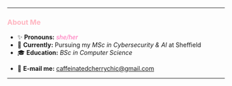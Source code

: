 
---

### <span style="color:#ffb6c1">About Me</span>  
- ✨ **Pronouns:** <span style="color:#ff69b4">*she/her*</span>
- 🌸 **Currently:** Pursuing my *MSc in Cybersecurity & AI* at Sheffield
- 🎓 **Education:** *BSc in Computer Science*
<!--
- 💻 **Intereted in:**  
  - **Operating Systems** 
  - **Low-level programming** 
  - **Spiking Neural Networks** (currently researching!)  
-->
- 💌 **E-mail me:** <span style="color:#ff69b4">caffeinatedcherrychic@gmail.com</span>  
---

<!--

### <span style="color:#ffb6c1">Current Projects</span>  
- 🧠 **SNN Research** - Exploring neuromorphic computing  
- 🐧 **Linux Kernel Module** - Building custom drivers  
- 🔒 **Security Tools** - Because safety can be stylish  

---

### <span style="color:#ffb6c1">Tech I Adore</span>  
- **Languages:** C, Python, Bash  
- **Platforms:** Linux, Docker  
- **Tools:** Git, GDB, QEMU  




### <span style="color:#ffcce6">Technical Focus</span>  
- **OS Development** | **Kernel Modules**  
- **AI Security** | **Bio-inspired Computing**  
- **Reverse Engineering**  
### <span style="color:#a1c4fd">Technical Skills</span>  
**Languages:** C, Python, Bash  
**Systems:** Linux, Docker, Git, OS Development  
**Security:** Penetration Testing, Cryptography  

### <span style="color:#ffcce6">Projects</span>  
- **[Linux Kernel Module](https://github.com/your-repo)** – Custom process scheduler.  
- **[Secure Chat App](https://github.com/your-repo)** – E2E encryption in Python.  
- **[x86 Bootloader](https://github.com/your-repo)** – Written in NASM.  

### <span style="color:#b5ead7">GitHub Stats</span>  
[![Your GitHub Stats](https://github-readme-stats.vercel.app/api?username=yourusername&hide=stars&count_private=true&show_icons=true&title_color=ff9eb5&text_color=333&icon_color=a1c4fd&bg_color=fffff0)](https://github.com/yourusername)  

### <span style="color:#b5ead7">GitHub Stats</span>  
[![Your GitHub Stats](https://github-readme-stats.vercel.app/api?username=yourusername&hide=stars&count_private=true&show_icons=true&title_color=ff9eb5&text_color=333&icon_color=a1c4fd&bg_color=fffff0)](https://github.com/yourusername) 
-->
